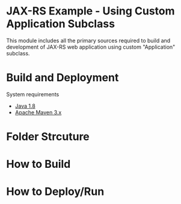 # JAX-RS Example - Using Custom Application Subclass
This module includes all the primary sources required to build and development of JAX-RS web application using custom "Application" subclass.

# Build and Deployment
System requirements
* [Java 1.8](http://www.oracle.com/technetwork/java/javase/downloads/jdk8-downloads-2133151.html)
* [Apache Maven 3.x](https://maven.apache.org/download.cgi)

# Folder Strcuture


# How to Build


# How to Deploy/Run





